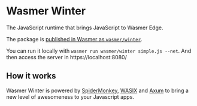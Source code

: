 # Wasmer Winter

The JavaScript runtime that brings JavaScript to Wasmer Edge.

The package is [published in Wasmer as `wasmer/winter`](https://wasmer.io/wasmer/winter).

You can run it locally with `wasmer run wasmer/winter simple.js --net`.
And then access the server in https://localhost:8080/

## How it works

Wasmer Winter is powered by [SpiderMonkey](https://spidermonkey.dev/),
[WASIX](https://wasix.org) and [Axum](https://github.com/tokio-rs/axum)
to bring a new level of awesomeness to your Javascript apps.
